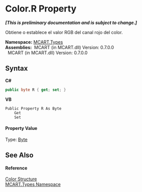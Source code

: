 # Color.R Property 
 _**\[This is preliminary documentation and is subject to change.\]**_

Obtiene o establece el valor RGB del canal rojo del color.

**Namespace:**&nbsp;<a href="c5168ca1-3831-8d0b-91b8-6ec8e54f9c51">MCART.Types</a><br />**Assemblies:**&nbsp;&nbsp;MCART (in MCART.dll) Version: 0.7.0.0<br />&nbsp;&nbsp;MCART (in MCART.dll) Version: 0.7.0.0<br />

## Syntax

**C#**<br />
``` C#
public byte R { get; set; }
```

**VB**<br />
``` VB
Public Property R As Byte
	Get
	Set
```


#### Property Value
Type: <a href="http://msdn2.microsoft.com/es-es/library/yyb1w04y" target="_blank">Byte</a>

## See Also


#### Reference
<a href="b2f59482-b5b7-a7aa-b3e0-1a7c0ef43382">Color Structure</a><br /><a href="c5168ca1-3831-8d0b-91b8-6ec8e54f9c51">MCART.Types Namespace</a><br />